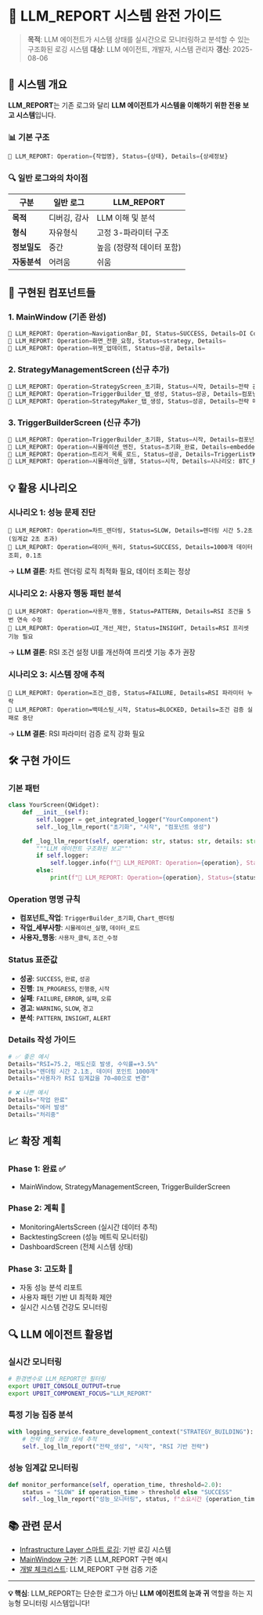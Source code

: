 # 🤖 LLM_REPORT 시스템 완전 가이드

> **목적**: LLM 에이전트가 시스템 상태를 실시간으로 모니터링하고 분석할 수 있는 구조화된 로깅 시스템
> **대상**: LLM 에이전트, 개발자, 시스템 관리자
> **갱신**: 2025-08-06

## 🎯 시스템 개요

**LLM_REPORT**는 기존 로그와 달리 **LLM 에이전트가 시스템을 이해하기 위한 전용 보고 시스템**입니다.

### 📊 기본 구조
```python
🤖 LLM_REPORT: Operation={작업명}, Status={상태}, Details={상세정보}
```

### 🔍 일반 로그와의 차이점
| 구분 | 일반 로그 | LLM_REPORT |
|------|-----------|------------|
| **목적** | 디버깅, 감사 | LLM 이해 및 분석 |
| **형식** | 자유형식 | 고정 3-파라미터 구조 |
| **정보밀도** | 중간 | 높음 (정량적 데이터 포함) |
| **자동분석** | 어려움 | 쉬움 |

## 🚀 구현된 컴포넌트들

### 1. **MainWindow** (기존 완성)
```python
🤖 LLM_REPORT: Operation=NavigationBar_DI, Status=SUCCESS, Details=DI Container 기반 주입 완료
🤖 LLM_REPORT: Operation=화면_전환_요청, Status=strategy, Details=
🤖 LLM_REPORT: Operation=위젯_업데이트, Status=성공, Details=
```

### 2. **StrategyManagementScreen** (신규 추가)
```python
🤖 LLM_REPORT: Operation=StrategyScreen_초기화, Status=시작, Details=전략 관리 화면 생성
🤖 LLM_REPORT: Operation=TriggerBuilder_탭_생성, Status=성공, Details=컴포넌트 로드 완료
🤖 LLM_REPORT: Operation=StrategyMaker_탭_생성, Status=성공, Details=전략 메이커 UI 초기화 완료
```

### 3. **TriggerBuilderScreen** (신규 추가)
```python
🤖 LLM_REPORT: Operation=TriggerBuilder_초기화, Status=시작, Details=컴포넌트 기반 트리거 빌더 생성
🤖 LLM_REPORT: Operation=시뮬레이션_엔진, Status=초기화_완료, Details=embedded 엔진 로드 성공
🤖 LLM_REPORT: Operation=트리거_목록_로드, Status=성공, Details=TriggerListWidget 위임 완료
🤖 LLM_REPORT: Operation=시뮬레이션_실행, Status=시작, Details=시나리오: BTC_RSI_Strategy
```

## 💡 활용 시나리오

### **시나리오 1: 성능 문제 진단**
```log
🤖 LLM_REPORT: Operation=차트_렌더링, Status=SLOW, Details=렌더링 시간 5.2초 (임계값 2초 초과)
🤖 LLM_REPORT: Operation=데이터_쿼리, Status=SUCCESS, Details=1000개 데이터 조회, 0.1초
```
→ **LLM 결론**: 차트 렌더링 로직 최적화 필요, 데이터 조회는 정상

### **시나리오 2: 사용자 행동 패턴 분석**
```log
🤖 LLM_REPORT: Operation=사용자_행동, Status=PATTERN, Details=RSI 조건을 5번 연속 수정
🤖 LLM_REPORT: Operation=UI_개선_제안, Status=INSIGHT, Details=RSI 프리셋 기능 필요
```
→ **LLM 결론**: RSI 조건 설정 UI를 개선하여 프리셋 기능 추가 권장

### **시나리오 3: 시스템 장애 추적**
```log
🤖 LLM_REPORT: Operation=조건_검증, Status=FAILURE, Details=RSI 파라미터 누락
🤖 LLM_REPORT: Operation=백테스팅_시작, Status=BLOCKED, Details=조건 검증 실패로 중단
```
→ **LLM 결론**: RSI 파라미터 검증 로직 강화 필요

## 🛠️ 구현 가이드

### **기본 패턴**
```python
class YourScreen(QWidget):
    def __init__(self):
        self.logger = get_integrated_logger("YourComponent")
        self._log_llm_report("초기화", "시작", "컴포넌트 생성")

    def _log_llm_report(self, operation: str, status: str, details: str = "") -> None:
        """LLM 에이전트 구조화된 보고"""
        if self.logger:
            self.logger.info(f"🤖 LLM_REPORT: Operation={operation}, Status={status}, Details={details}")
        else:
            print(f"🤖 LLM_REPORT: Operation={operation}, Status={status}, Details={details}")
```

### **Operation 명명 규칙**
- **컴포넌트_작업**: `TriggerBuilder_초기화`, `Chart_렌더링`
- **작업_세부사항**: `시뮬레이션_실행`, `데이터_로드`
- **사용자_행동**: `사용자_클릭`, `조건_수정`

### **Status 표준값**
- **성공**: `SUCCESS`, `완료`, `성공`
- **진행**: `IN_PROGRESS`, `진행중`, `시작`
- **실패**: `FAILURE`, `ERROR`, `실패`, `오류`
- **경고**: `WARNING`, `SLOW`, `경고`
- **분석**: `PATTERN`, `INSIGHT`, `ALERT`

### **Details 작성 가이드**
```python
# ✅ 좋은 예시
Details="RSI=75.2, 매도신호 발생, 수익률=+3.5%"
Details="렌더링 시간 2.1초, 데이터 포인트 1000개"
Details="사용자가 RSI 임계값을 70→80으로 변경"

# ❌ 나쁜 예시
Details="작업 완료"
Details="에러 발생"
Details="처리중"
```

## 📈 확장 계획

### **Phase 1: 완료** ✅
- MainWindow, StrategyManagementScreen, TriggerBuilderScreen

### **Phase 2: 계획** 🔄
- MonitoringAlertsScreen (실시간 데이터 추적)
- BacktestingScreen (성능 메트릭 모니터링)
- DashboardScreen (전체 시스템 상태)

### **Phase 3: 고도화** 🚀
- 자동 성능 분석 리포트
- 사용자 패턴 기반 UI 최적화 제안
- 실시간 시스템 건강도 모니터링

## 🔍 LLM 에이전트 활용법

### **실시간 모니터링**
```bash
# 환경변수로 LLM_REPORT만 필터링
export UPBIT_CONSOLE_OUTPUT=true
export UPBIT_COMPONENT_FOCUS="LLM_REPORT"
```

### **특정 기능 집중 분석**
```python
with logging_service.feature_development_context("STRATEGY_BUILDING"):
    # 전략 생성 과정 상세 추적
    self._log_llm_report("전략_생성", "시작", "RSI 기반 전략")
```

### **성능 임계값 모니터링**
```python
def monitor_performance(self, operation_time, threshold=2.0):
    status = "SLOW" if operation_time > threshold else "SUCCESS"
    self._log_llm_report("성능_모니터링", status, f"소요시간 {operation_time:.1f}초")
```

## 📚 관련 문서

- [Infrastructure Layer 스마트 로깅](../docs/INFRASTRUCTURE_LOGGING.md): 기반 로깅 시스템
- [MainWindow 구현](../upbit_auto_trading/ui/desktop/main_window.py): 기존 LLM_REPORT 구현 예시
- [개발 체크리스트](DEV_CHECKLIST.md): LLM_REPORT 구현 검증 기준

---

**💡 핵심**: LLM_REPORT는 단순한 로그가 아닌 **LLM 에이전트의 눈과 귀** 역할을 하는 지능형 모니터링 시스템입니다!
